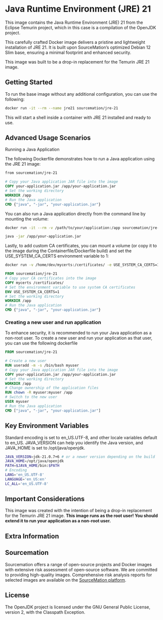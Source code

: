 # Java Runtime Environment (JRE) 21

This image contains the Java Runtime Environment (JRE) 21 from the Eclipse
Temurin project, which in this case is a compilation of the OpenJDK project.

This carefully crafted Docker image delivers a pristine and lightweight
installation of JRE 21. It is built upon SourceMation’s optimized Debian 12 Slim
base, ensuring a minimal footprint and enhanced security.

This image was built to be a drop-in replacement for the Temurin JRE 21 image.

## Getting Started

To run the base image without any additional configuration, you can use the
following:

```bash
docker run -it --rm --name jre21 sourcemation/jre-21
```

This will start a shell inside a container with JRE 21 installed and ready to
use.

## Advanced Usage Scenarios
Running a Java Application

The following Dockerfile demonstrates how to run a Java application using the
JRE 21 image:

```dockerfile
from sourcemation/jre-21

# Copy your Java application JAR file into the image
COPY your-application.jar /app/your-application.jar
# Set the working directory
WORKDIR /app
# Run the Java application
CMD {"java", "-jar", "your-application.jar"}
```

You can also run a Java application directly from the command line by mounting
the volume:

```bash
docker run -it --rm -v /path/to/your/application:/app sourcemation/jre-21

java -jar /app/your-application.jar
```

Lastly, to add custom CA certificates, you can mount a volume (or copy
it to the image during the Containerfile/Dockerfile build) and set the
USE_SYSTEM_CA_CERTS environment variable to 1:

```bash
docker run -v /home/dev/mycerts:/certificates/ -e USE_SYSTEM_CA_CERTS=1 sourcemation/jre-21
```

```Dockerfile
FROM sourcemation/jre-21
# Copy your CA certificates into the image
COPY mycerts /certificates/
# Set the environment variable to use system CA certificates
ENV USE_SYSTEM_CA_CERTS=1
# Set the working directory
WORKDIR /app
# Run the Java application
CMD {"java", "-jar", "your-application.jar"}
```

### Creating a new user and run application

To enhance security, it is recommended to run your Java application as a
non-root user. To create a new user and run your application as that user, you
can use the following dockerfile

```dockerfile
FROM sourcemation/jre-21

# Create a new user
RUN useradd -m -s /bin/bash myuser
# Copy your Java application JAR file into the image
COPY your-application.jar /app/your-application.jar
# Set the working directory
WORKDIR /app
# Change ownership of the application files
RUN chown -R myuser:myuser /app
# Switch to the new user
USER myuser
# Run the Java application
CMD ["java", "-jar", "your-application.jar"]
```

## Key Environment Variables

Standard encoding is set to en_US.UTF-8, and other locale variables default
to en_US. JAVA_VERSION can help you identify the Java version, and
JAVA_HOME is set to /opt/java/openjdk.

```bash
JAVA_VERSION=jdk-21.0.7+6 # or a newer version depending on the build
JAVA_HOME=/opt/java/openjdk
PATH=$JAVA_HOME/bin:$PATH
# Encoding
LANG='en_US.UTF-8'
LANGUAGE='en_US:en'
LC_ALL='en_US.UTF-8'
```

## Important Considerations

This image was created with the intention of being a drop-in replacement for
the Temurin JRE 21 image. **This image runs as the root user! You should
extend it to run your application as a non-root user.**

## Extra Information

## Sourcemation

Sourcemation offers a range of open-source projects and Docker images with
extensive risk assessment of open-source software. We are committed to providing
high-quality images. Comprehensive risk analysis reports for selected images
are available on the [SourceMation platform](https://www.sourcemation.com/).

## License

The OpenJDK project is licensed under the GNU General Public License, version 2, with the Classpath Exception.


